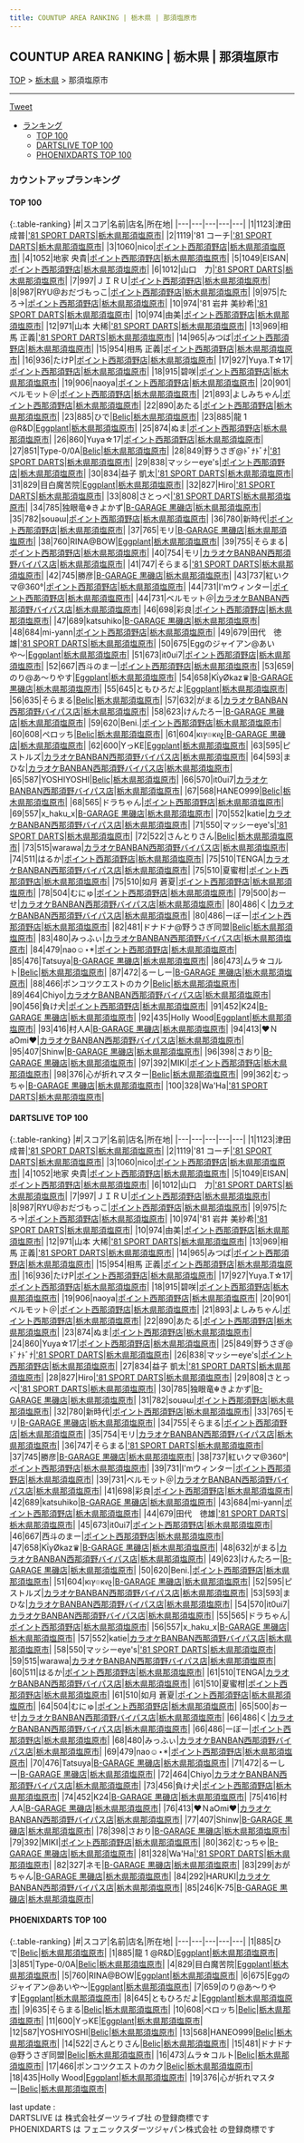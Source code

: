 ```yaml
---
title: COUNTUP AREA RANKING | 栃木県 | 那須塩原市
---
```

## COUNTUP AREA RANKING | 栃木県 | 那須塩原市

[TOP](/darts/rank/) > [栃木県](/darts/rank/栃木県/) > 那須塩原市

___

<a href="https://twitter.com/share?ref_src=twsrc%5Etfw" data-text="COUNTUP AREA RANKING | 栃木県那須塩原市" class="twitter-share-button" data-hashtags="DARTSLIVE,PHOENIXDARTS,darts,ダーツ" data-show-count="false">Tweet</a>

* [ランキング](#カウントアップランキング)
    * [TOP 100](#top-100)
    * [DARTSLIVE TOP 100](#dartslive-top-100)
    * [PHOENIXDARTS TOP 100](#phoenixdarts-top-100)

### カウントアップランキング

#### TOP 100



{:.table-ranking}
|#|スコア|名前|店名|所在地|
|---|---|---|---|---|
|1|1123|<span class="rank-name-dl">津田 成普</span>|<a href="https://search.dartslive.com/jp/shop/c3ca51406b3488200d9b047a20a7ba1e">'81 SPORT DARTS</a>|<a href="/darts/rank/栃木県/那須塩原市">栃木県那須塩原市</a>|
|2|1119|<span class="rank-name-dl">&#x27;81 コーチ</span>|<a href="https://search.dartslive.com/jp/shop/c3ca51406b3488200d9b047a20a7ba1e">'81 SPORT DARTS</a>|<a href="/darts/rank/栃木県/那須塩原市">栃木県那須塩原市</a>|
|3|1060|<span class="rank-name-dl">nico</span>|<a href="https://search.dartslive.com/jp/shop/78bf37a72c871a600d9b047a20a7ba1e">ポイント西那須野店</a>|<a href="/darts/rank/栃木県/那須塩原市">栃木県那須塩原市</a>|
|4|1052|<span class="rank-name-dl">地家 央貴</span>|<a href="https://search.dartslive.com/jp/shop/78bf37a72c871a600d9b047a20a7ba1e">ポイント西那須野店</a>|<a href="/darts/rank/栃木県/那須塩原市">栃木県那須塩原市</a>|
|5|1049|<span class="rank-name-dl">EISAN</span>|<a href="https://search.dartslive.com/jp/shop/78bf37a72c871a600d9b047a20a7ba1e">ポイント西那須野店</a>|<a href="/darts/rank/栃木県/那須塩原市">栃木県那須塩原市</a>|
|6|1012|<span class="rank-name-dl">山口　力</span>|<a href="https://search.dartslive.com/jp/shop/c3ca51406b3488200d9b047a20a7ba1e">'81 SPORT DARTS</a>|<a href="/darts/rank/栃木県/那須塩原市">栃木県那須塩原市</a>|
|7|997|<span class="rank-name-dl">ＪＩＲＵ</span>|<a href="https://search.dartslive.com/jp/shop/78bf37a72c871a600d9b047a20a7ba1e">ポイント西那須野店</a>|<a href="/darts/rank/栃木県/那須塩原市">栃木県那須塩原市</a>|
|8|987|<span class="rank-name-dl">RYU@おだづもっこ</span>|<a href="https://search.dartslive.com/jp/shop/78bf37a72c871a600d9b047a20a7ba1e">ポイント西那須野店</a>|<a href="/darts/rank/栃木県/那須塩原市">栃木県那須塩原市</a>|
|9|975|<span class="rank-name-dl">たろ→</span>|<a href="https://search.dartslive.com/jp/shop/78bf37a72c871a600d9b047a20a7ba1e">ポイント西那須野店</a>|<a href="/darts/rank/栃木県/那須塩原市">栃木県那須塩原市</a>|
|10|974|<span class="rank-name-dl">&#x27;81 岩井 美紗希</span>|<a href="https://search.dartslive.com/jp/shop/c3ca51406b3488200d9b047a20a7ba1e">'81 SPORT DARTS</a>|<a href="/darts/rank/栃木県/那須塩原市">栃木県那須塩原市</a>|
|10|974|<span class="rank-name-dl">由美</span>|<a href="https://search.dartslive.com/jp/shop/78bf37a72c871a600d9b047a20a7ba1e">ポイント西那須野店</a>|<a href="/darts/rank/栃木県/那須塩原市">栃木県那須塩原市</a>|
|12|971|<span class="rank-name-dl">山本 大稀</span>|<a href="https://search.dartslive.com/jp/shop/c3ca51406b3488200d9b047a20a7ba1e">'81 SPORT DARTS</a>|<a href="/darts/rank/栃木県/那須塩原市">栃木県那須塩原市</a>|
|13|969|<span class="rank-name-dl">相馬 正義</span>|<a href="https://search.dartslive.com/jp/shop/c3ca51406b3488200d9b047a20a7ba1e">'81 SPORT DARTS</a>|<a href="/darts/rank/栃木県/那須塩原市">栃木県那須塩原市</a>|
|14|965|<span class="rank-name-dl">みつば</span>|<a href="https://search.dartslive.com/jp/shop/78bf37a72c871a600d9b047a20a7ba1e">ポイント西那須野店</a>|<a href="/darts/rank/栃木県/那須塩原市">栃木県那須塩原市</a>|
|15|954|<span class="rank-name-dl">相馬 正義</span>|<a href="https://search.dartslive.com/jp/shop/78bf37a72c871a600d9b047a20a7ba1e">ポイント西那須野店</a>|<a href="/darts/rank/栃木県/那須塩原市">栃木県那須塩原市</a>|
|16|936|<span class="rank-name-dl">たけP</span>|<a href="https://search.dartslive.com/jp/shop/78bf37a72c871a600d9b047a20a7ba1e">ポイント西那須野店</a>|<a href="/darts/rank/栃木県/那須塩原市">栃木県那須塩原市</a>|
|17|927|<span class="rank-name-dl">Yuya.T☆17</span>|<a href="https://search.dartslive.com/jp/shop/78bf37a72c871a600d9b047a20a7ba1e">ポイント西那須野店</a>|<a href="/darts/rank/栃木県/那須塩原市">栃木県那須塩原市</a>|
|18|915|<span class="rank-name-dl">碧咲</span>|<a href="https://search.dartslive.com/jp/shop/78bf37a72c871a600d9b047a20a7ba1e">ポイント西那須野店</a>|<a href="/darts/rank/栃木県/那須塩原市">栃木県那須塩原市</a>|
|19|906|<span class="rank-name-dl">naoya</span>|<a href="https://search.dartslive.com/jp/shop/78bf37a72c871a600d9b047a20a7ba1e">ポイント西那須野店</a>|<a href="/darts/rank/栃木県/那須塩原市">栃木県那須塩原市</a>|
|20|901|<span class="rank-name-dl">ベルモット＠</span>|<a href="https://search.dartslive.com/jp/shop/78bf37a72c871a600d9b047a20a7ba1e">ポイント西那須野店</a>|<a href="/darts/rank/栃木県/那須塩原市">栃木県那須塩原市</a>|
|21|893|<span class="rank-name-dl">よしみちゃん</span>|<a href="https://search.dartslive.com/jp/shop/78bf37a72c871a600d9b047a20a7ba1e">ポイント西那須野店</a>|<a href="/darts/rank/栃木県/那須塩原市">栃木県那須塩原市</a>|
|22|890|<span class="rank-name-dl">あたる</span>|<a href="https://search.dartslive.com/jp/shop/78bf37a72c871a600d9b047a20a7ba1e">ポイント西那須野店</a>|<a href="/darts/rank/栃木県/那須塩原市">栃木県那須塩原市</a>|
|23|885|<span class="rank-name-pd">ひで</span>|<a href="https://vs.phoenixdarts.com/jp/shop/shopDetailInfo/s_10088?s_seq=10088">Belic</a>|<a href="/darts/rank/栃木県/那須塩原市">栃木県那須塩原市</a>|
|23|885|<span class="rank-name-pd">龍   1  @R&amp;D</span>|<a href="https://vs.phoenixdarts.com/jp/shop/shopDetailInfo/s_56650?s_seq=56650">Eggplant</a>|<a href="/darts/rank/栃木県/那須塩原市">栃木県那須塩原市</a>|
|25|874|<span class="rank-name-dl">ぬま</span>|<a href="https://search.dartslive.com/jp/shop/78bf37a72c871a600d9b047a20a7ba1e">ポイント西那須野店</a>|<a href="/darts/rank/栃木県/那須塩原市">栃木県那須塩原市</a>|
|26|860|<span class="rank-name-dl">Yuya☆17</span>|<a href="https://search.dartslive.com/jp/shop/78bf37a72c871a600d9b047a20a7ba1e">ポイント西那須野店</a>|<a href="/darts/rank/栃木県/那須塩原市">栃木県那須塩原市</a>|
|27|851|<span class="rank-name-pd">Type-0/0A</span>|<a href="https://vs.phoenixdarts.com/jp/shop/shopDetailInfo/s_10088?s_seq=10088">Belic</a>|<a href="/darts/rank/栃木県/那須塩原市">栃木県那須塩原市</a>|
|28|849|<span class="rank-name-dl">野うさぎ@ﾄﾞﾅﾄﾞﾅ</span>|<a href="https://search.dartslive.com/jp/shop/c3ca51406b3488200d9b047a20a7ba1e">'81 SPORT DARTS</a>|<a href="/darts/rank/栃木県/那須塩原市">栃木県那須塩原市</a>|
|29|838|<span class="rank-name-dl">マッシーeye&#x27;s</span>|<a href="https://search.dartslive.com/jp/shop/78bf37a72c871a600d9b047a20a7ba1e">ポイント西那須野店</a>|<a href="/darts/rank/栃木県/那須塩原市">栃木県那須塩原市</a>|
|30|834|<span class="rank-name-dl">益子 凱太</span>|<a href="https://search.dartslive.com/jp/shop/c3ca51406b3488200d9b047a20a7ba1e">'81 SPORT DARTS</a>|<a href="/darts/rank/栃木県/那須塩原市">栃木県那須塩原市</a>|
|31|829|<span class="rank-name-pd">目白魔苦院</span>|<a href="https://vs.phoenixdarts.com/jp/shop/shopDetailInfo/s_56650?s_seq=56650">Eggplant</a>|<a href="/darts/rank/栃木県/那須塩原市">栃木県那須塩原市</a>|
|32|827|<span class="rank-name-dl">Hiro</span>|<a href="https://search.dartslive.com/jp/shop/c3ca51406b3488200d9b047a20a7ba1e">'81 SPORT DARTS</a>|<a href="/darts/rank/栃木県/那須塩原市">栃木県那須塩原市</a>|
|33|808|<span class="rank-name-dl">さとっぺ</span>|<a href="https://search.dartslive.com/jp/shop/c3ca51406b3488200d9b047a20a7ba1e">'81 SPORT DARTS</a>|<a href="/darts/rank/栃木県/那須塩原市">栃木県那須塩原市</a>|
|34|785|<span class="rank-name-dl">独眼竜☬きよかず</span>|<a href="https://search.dartslive.com/jp/shop/4cba5f26382d400125d56fb0e5c39bac">B-GARAGE 黒磯店</a>|<a href="/darts/rank/栃木県/那須塩原市">栃木県那須塩原市</a>|
|35|782|<span class="rank-name-dl">souǝɯ</span>|<a href="https://search.dartslive.com/jp/shop/78bf37a72c871a600d9b047a20a7ba1e">ポイント西那須野店</a>|<a href="/darts/rank/栃木県/那須塩原市">栃木県那須塩原市</a>|
|36|780|<span class="rank-name-dl">新時代</span>|<a href="https://search.dartslive.com/jp/shop/78bf37a72c871a600d9b047a20a7ba1e">ポイント西那須野店</a>|<a href="/darts/rank/栃木県/那須塩原市">栃木県那須塩原市</a>|
|37|765|<span class="rank-name-dl">モリ</span>|<a href="https://search.dartslive.com/jp/shop/4cba5f26382d400125d56fb0e5c39bac">B-GARAGE 黒磯店</a>|<a href="/darts/rank/栃木県/那須塩原市">栃木県那須塩原市</a>|
|38|760|<span class="rank-name-pd">RINA@BOW</span>|<a href="https://vs.phoenixdarts.com/jp/shop/shopDetailInfo/s_56650?s_seq=56650">Eggplant</a>|<a href="/darts/rank/栃木県/那須塩原市">栃木県那須塩原市</a>|
|39|755|<span class="rank-name-dl">そらまる</span>|<a href="https://search.dartslive.com/jp/shop/78bf37a72c871a600d9b047a20a7ba1e">ポイント西那須野店</a>|<a href="/darts/rank/栃木県/那須塩原市">栃木県那須塩原市</a>|
|40|754|<span class="rank-name-dl">モリ</span>|<a href="https://search.dartslive.com/jp/shop/d849d7c720ff3d950d9b047a20a7ba1e">カラオケBANBAN西那須野バイパス店</a>|<a href="/darts/rank/栃木県/那須塩原市">栃木県那須塩原市</a>|
|41|747|<span class="rank-name-dl">そらまる</span>|<a href="https://search.dartslive.com/jp/shop/c3ca51406b3488200d9b047a20a7ba1e">'81 SPORT DARTS</a>|<a href="/darts/rank/栃木県/那須塩原市">栃木県那須塩原市</a>|
|42|745|<span class="rank-name-dl">勝彦</span>|<a href="https://search.dartslive.com/jp/shop/4cba5f26382d400125d56fb0e5c39bac">B-GARAGE 黒磯店</a>|<a href="/darts/rank/栃木県/那須塩原市">栃木県那須塩原市</a>|
|43|737|<span class="rank-name-dl">紅いクマ@360°</span>|<a href="https://search.dartslive.com/jp/shop/78bf37a72c871a600d9b047a20a7ba1e">ポイント西那須野店</a>|<a href="/darts/rank/栃木県/那須塩原市">栃木県那須塩原市</a>|
|44|731|<span class="rank-name-dl">I&#x27;mウィンター</span>|<a href="https://search.dartslive.com/jp/shop/78bf37a72c871a600d9b047a20a7ba1e">ポイント西那須野店</a>|<a href="/darts/rank/栃木県/那須塩原市">栃木県那須塩原市</a>|
|44|731|<span class="rank-name-dl">ベルモット＠</span>|<a href="https://search.dartslive.com/jp/shop/d849d7c720ff3d950d9b047a20a7ba1e">カラオケBANBAN西那須野バイパス店</a>|<a href="/darts/rank/栃木県/那須塩原市">栃木県那須塩原市</a>|
|46|698|<span class="rank-name-dl">彩良</span>|<a href="https://search.dartslive.com/jp/shop/78bf37a72c871a600d9b047a20a7ba1e">ポイント西那須野店</a>|<a href="/darts/rank/栃木県/那須塩原市">栃木県那須塩原市</a>|
|47|689|<span class="rank-name-dl">katsuhiko</span>|<a href="https://search.dartslive.com/jp/shop/4cba5f26382d400125d56fb0e5c39bac">B-GARAGE 黒磯店</a>|<a href="/darts/rank/栃木県/那須塩原市">栃木県那須塩原市</a>|
|48|684|<span class="rank-name-dl">mi-yann</span>|<a href="https://search.dartslive.com/jp/shop/78bf37a72c871a600d9b047a20a7ba1e">ポイント西那須野店</a>|<a href="/darts/rank/栃木県/那須塩原市">栃木県那須塩原市</a>|
|49|679|<span class="rank-name-dl">田代　徳雄</span>|<a href="https://search.dartslive.com/jp/shop/c3ca51406b3488200d9b047a20a7ba1e">'81 SPORT DARTS</a>|<a href="/darts/rank/栃木県/那須塩原市">栃木県那須塩原市</a>|
|50|675|<span class="rank-name-pd">Eggのジャイアン@あいや〜</span>|<a href="https://vs.phoenixdarts.com/jp/shop/shopDetailInfo/s_56650?s_seq=56650">Eggplant</a>|<a href="/darts/rank/栃木県/那須塩原市">栃木県那須塩原市</a>|
|51|673|<span class="rank-name-dl">it0ui7</span>|<a href="https://search.dartslive.com/jp/shop/78bf37a72c871a600d9b047a20a7ba1e">ポイント西那須野店</a>|<a href="/darts/rank/栃木県/那須塩原市">栃木県那須塩原市</a>|
|52|667|<span class="rank-name-dl">西斗のまー</span>|<a href="https://search.dartslive.com/jp/shop/78bf37a72c871a600d9b047a20a7ba1e">ポイント西那須野店</a>|<a href="/darts/rank/栃木県/那須塩原市">栃木県那須塩原市</a>|
|53|659|<span class="rank-name-pd">のり@あ〜りやす</span>|<a href="https://vs.phoenixdarts.com/jp/shop/shopDetailInfo/s_56650?s_seq=56650">Eggplant</a>|<a href="/darts/rank/栃木県/那須塩原市">栃木県那須塩原市</a>|
|54|658|<span class="rank-name-dl">KΐyØkaz♛</span>|<a href="https://search.dartslive.com/jp/shop/4cba5f26382d400125d56fb0e5c39bac">B-GARAGE 黒磯店</a>|<a href="/darts/rank/栃木県/那須塩原市">栃木県那須塩原市</a>|
|55|645|<span class="rank-name-pd">ともひろだよ</span>|<a href="https://vs.phoenixdarts.com/jp/shop/shopDetailInfo/s_56650?s_seq=56650">Eggplant</a>|<a href="/darts/rank/栃木県/那須塩原市">栃木県那須塩原市</a>|
|56|635|<span class="rank-name-pd">そらまる</span>|<a href="https://vs.phoenixdarts.com/jp/shop/shopDetailInfo/s_10088?s_seq=10088">Belic</a>|<a href="/darts/rank/栃木県/那須塩原市">栃木県那須塩原市</a>|
|57|632|<span class="rank-name-dl">がまる</span>|<a href="https://search.dartslive.com/jp/shop/d849d7c720ff3d950d9b047a20a7ba1e">カラオケBANBAN西那須野バイパス店</a>|<a href="/darts/rank/栃木県/那須塩原市">栃木県那須塩原市</a>|
|58|623|<span class="rank-name-dl">けんたろー</span>|<a href="https://search.dartslive.com/jp/shop/4cba5f26382d400125d56fb0e5c39bac">B-GARAGE 黒磯店</a>|<a href="/darts/rank/栃木県/那須塩原市">栃木県那須塩原市</a>|
|59|620|<span class="rank-name-dl">Beni.</span>|<a href="https://search.dartslive.com/jp/shop/78bf37a72c871a600d9b047a20a7ba1e">ポイント西那須野店</a>|<a href="/darts/rank/栃木県/那須塩原市">栃木県那須塩原市</a>|
|60|608|<span class="rank-name-pd">ペロッち</span>|<a href="https://vs.phoenixdarts.com/jp/shop/shopDetailInfo/s_10088?s_seq=10088">Belic</a>|<a href="/darts/rank/栃木県/那須塩原市">栃木県那須塩原市</a>|
|61|604|<span class="rank-name-dl">кเץ๏кคչ</span>|<a href="https://search.dartslive.com/jp/shop/4cba5f26382d400125d56fb0e5c39bac">B-GARAGE 黒磯店</a>|<a href="/darts/rank/栃木県/那須塩原市">栃木県那須塩原市</a>|
|62|600|<span class="rank-name-pd">YっKE</span>|<a href="https://vs.phoenixdarts.com/jp/shop/shopDetailInfo/s_56650?s_seq=56650">Eggplant</a>|<a href="/darts/rank/栃木県/那須塩原市">栃木県那須塩原市</a>|
|63|595|<span class="rank-name-dl">ピストルズ</span>|<a href="https://search.dartslive.com/jp/shop/d849d7c720ff3d950d9b047a20a7ba1e">カラオケBANBAN西那須野バイパス店</a>|<a href="/darts/rank/栃木県/那須塩原市">栃木県那須塩原市</a>|
|64|593|<span class="rank-name-dl">まひな</span>|<a href="https://search.dartslive.com/jp/shop/d849d7c720ff3d950d9b047a20a7ba1e">カラオケBANBAN西那須野バイパス店</a>|<a href="/darts/rank/栃木県/那須塩原市">栃木県那須塩原市</a>|
|65|587|<span class="rank-name-pd">YOSHIYOSHI</span>|<a href="https://vs.phoenixdarts.com/jp/shop/shopDetailInfo/s_10088?s_seq=10088">Belic</a>|<a href="/darts/rank/栃木県/那須塩原市">栃木県那須塩原市</a>|
|66|570|<span class="rank-name-dl">it0ui7</span>|<a href="https://search.dartslive.com/jp/shop/d849d7c720ff3d950d9b047a20a7ba1e">カラオケBANBAN西那須野バイパス店</a>|<a href="/darts/rank/栃木県/那須塩原市">栃木県那須塩原市</a>|
|67|568|<span class="rank-name-pd">HANEO999</span>|<a href="https://vs.phoenixdarts.com/jp/shop/shopDetailInfo/s_10088?s_seq=10088">Belic</a>|<a href="/darts/rank/栃木県/那須塩原市">栃木県那須塩原市</a>|
|68|565|<span class="rank-name-dl">ドラちゃん</span>|<a href="https://search.dartslive.com/jp/shop/78bf37a72c871a600d9b047a20a7ba1e">ポイント西那須野店</a>|<a href="/darts/rank/栃木県/那須塩原市">栃木県那須塩原市</a>|
|69|557|<span class="rank-name-dl">x_haku_x</span>|<a href="https://search.dartslive.com/jp/shop/4cba5f26382d400125d56fb0e5c39bac">B-GARAGE 黒磯店</a>|<a href="/darts/rank/栃木県/那須塩原市">栃木県那須塩原市</a>|
|70|552|<span class="rank-name-dl">katie</span>|<a href="https://search.dartslive.com/jp/shop/d849d7c720ff3d950d9b047a20a7ba1e">カラオケBANBAN西那須野バイパス店</a>|<a href="/darts/rank/栃木県/那須塩原市">栃木県那須塩原市</a>|
|71|550|<span class="rank-name-dl">マッシーeye&#x27;s</span>|<a href="https://search.dartslive.com/jp/shop/c3ca51406b3488200d9b047a20a7ba1e">'81 SPORT DARTS</a>|<a href="/darts/rank/栃木県/那須塩原市">栃木県那須塩原市</a>|
|72|522|<span class="rank-name-pd">さんとりさん</span>|<a href="https://vs.phoenixdarts.com/jp/shop/shopDetailInfo/s_10088?s_seq=10088">Belic</a>|<a href="/darts/rank/栃木県/那須塩原市">栃木県那須塩原市</a>|
|73|515|<span class="rank-name-dl">warawa</span>|<a href="https://search.dartslive.com/jp/shop/d849d7c720ff3d950d9b047a20a7ba1e">カラオケBANBAN西那須野バイパス店</a>|<a href="/darts/rank/栃木県/那須塩原市">栃木県那須塩原市</a>|
|74|511|<span class="rank-name-dl">はるか</span>|<a href="https://search.dartslive.com/jp/shop/78bf37a72c871a600d9b047a20a7ba1e">ポイント西那須野店</a>|<a href="/darts/rank/栃木県/那須塩原市">栃木県那須塩原市</a>|
|75|510|<span class="rank-name-dl">TENGA</span>|<a href="https://search.dartslive.com/jp/shop/d849d7c720ff3d950d9b047a20a7ba1e">カラオケBANBAN西那須野バイパス店</a>|<a href="/darts/rank/栃木県/那須塩原市">栃木県那須塩原市</a>|
|75|510|<span class="rank-name-dl">夏蜜柑</span>|<a href="https://search.dartslive.com/jp/shop/78bf37a72c871a600d9b047a20a7ba1e">ポイント西那須野店</a>|<a href="/darts/rank/栃木県/那須塩原市">栃木県那須塩原市</a>|
|75|510|<span class="rank-name-dl">如月 蒼夏</span>|<a href="https://search.dartslive.com/jp/shop/78bf37a72c871a600d9b047a20a7ba1e">ポイント西那須野店</a>|<a href="/darts/rank/栃木県/那須塩原市">栃木県那須塩原市</a>|
|78|504|<span class="rank-name-dl">むにゅ</span>|<a href="https://search.dartslive.com/jp/shop/78bf37a72c871a600d9b047a20a7ba1e">ポイント西那須野店</a>|<a href="/darts/rank/栃木県/那須塩原市">栃木県那須塩原市</a>|
|79|500|<span class="rank-name-dl">おーせ</span>|<a href="https://search.dartslive.com/jp/shop/d849d7c720ff3d950d9b047a20a7ba1e">カラオケBANBAN西那須野バイパス店</a>|<a href="/darts/rank/栃木県/那須塩原市">栃木県那須塩原市</a>|
|80|486|<span class="rank-name-dl">く</span>|<a href="https://search.dartslive.com/jp/shop/d849d7c720ff3d950d9b047a20a7ba1e">カラオケBANBAN西那須野バイパス店</a>|<a href="/darts/rank/栃木県/那須塩原市">栃木県那須塩原市</a>|
|80|486|<span class="rank-name-dl">ーぼー</span>|<a href="https://search.dartslive.com/jp/shop/78bf37a72c871a600d9b047a20a7ba1e">ポイント西那須野店</a>|<a href="/darts/rank/栃木県/那須塩原市">栃木県那須塩原市</a>|
|82|481|<span class="rank-name-pd">ドナドナ@野うさぎ同盟</span>|<a href="https://vs.phoenixdarts.com/jp/shop/shopDetailInfo/s_10088?s_seq=10088">Belic</a>|<a href="/darts/rank/栃木県/那須塩原市">栃木県那須塩原市</a>|
|83|480|<span class="rank-name-dl">みっふぃ</span>|<a href="https://search.dartslive.com/jp/shop/d849d7c720ff3d950d9b047a20a7ba1e">カラオケBANBAN西那須野バイパス店</a>|<a href="/darts/rank/栃木県/那須塩原市">栃木県那須塩原市</a>|
|84|479|<span class="rank-name-dl">nao☺︎⋆*</span>|<a href="https://search.dartslive.com/jp/shop/78bf37a72c871a600d9b047a20a7ba1e">ポイント西那須野店</a>|<a href="/darts/rank/栃木県/那須塩原市">栃木県那須塩原市</a>|
|85|476|<span class="rank-name-dl">Tatsuya</span>|<a href="https://search.dartslive.com/jp/shop/4cba5f26382d400125d56fb0e5c39bac">B-GARAGE 黒磯店</a>|<a href="/darts/rank/栃木県/那須塩原市">栃木県那須塩原市</a>|
|86|473|<span class="rank-name-pd">ムラ☆コルト</span>|<a href="https://vs.phoenixdarts.com/jp/shop/shopDetailInfo/s_10088?s_seq=10088">Belic</a>|<a href="/darts/rank/栃木県/那須塩原市">栃木県那須塩原市</a>|
|87|472|<span class="rank-name-dl">るーしー</span>|<a href="https://search.dartslive.com/jp/shop/4cba5f26382d400125d56fb0e5c39bac">B-GARAGE 黒磯店</a>|<a href="/darts/rank/栃木県/那須塩原市">栃木県那須塩原市</a>|
|88|466|<span class="rank-name-pd">ポンコツクエストのカク</span>|<a href="https://vs.phoenixdarts.com/jp/shop/shopDetailInfo/s_10088?s_seq=10088">Belic</a>|<a href="/darts/rank/栃木県/那須塩原市">栃木県那須塩原市</a>|
|89|464|<span class="rank-name-dl">Chiyo</span>|<a href="https://search.dartslive.com/jp/shop/d849d7c720ff3d950d9b047a20a7ba1e">カラオケBANBAN西那須野バイパス店</a>|<a href="/darts/rank/栃木県/那須塩原市">栃木県那須塩原市</a>|
|90|456|<span class="rank-name-dl">負け犬</span>|<a href="https://search.dartslive.com/jp/shop/78bf37a72c871a600d9b047a20a7ba1e">ポイント西那須野店</a>|<a href="/darts/rank/栃木県/那須塩原市">栃木県那須塩原市</a>|
|91|452|<span class="rank-name-dl">K24</span>|<a href="https://search.dartslive.com/jp/shop/4cba5f26382d400125d56fb0e5c39bac">B-GARAGE 黒磯店</a>|<a href="/darts/rank/栃木県/那須塩原市">栃木県那須塩原市</a>|
|92|435|<span class="rank-name-pd">Holly Wood</span>|<a href="https://vs.phoenixdarts.com/jp/shop/shopDetailInfo/s_56650?s_seq=56650">Eggplant</a>|<a href="/darts/rank/栃木県/那須塩原市">栃木県那須塩原市</a>|
|93|416|<span class="rank-name-dl">村人A</span>|<a href="https://search.dartslive.com/jp/shop/4cba5f26382d400125d56fb0e5c39bac">B-GARAGE 黒磯店</a>|<a href="/darts/rank/栃木県/那須塩原市">栃木県那須塩原市</a>|
|94|413|<span class="rank-name-dl">♥ＮaOmi♥</span>|<a href="https://search.dartslive.com/jp/shop/d849d7c720ff3d950d9b047a20a7ba1e">カラオケBANBAN西那須野バイパス店</a>|<a href="/darts/rank/栃木県/那須塩原市">栃木県那須塩原市</a>|
|95|407|<span class="rank-name-dl">Shinw</span>|<a href="https://search.dartslive.com/jp/shop/4cba5f26382d400125d56fb0e5c39bac">B-GARAGE 黒磯店</a>|<a href="/darts/rank/栃木県/那須塩原市">栃木県那須塩原市</a>|
|96|398|<span class="rank-name-dl">さおり</span>|<a href="https://search.dartslive.com/jp/shop/4cba5f26382d400125d56fb0e5c39bac">B-GARAGE 黒磯店</a>|<a href="/darts/rank/栃木県/那須塩原市">栃木県那須塩原市</a>|
|97|392|<span class="rank-name-dl">MIKI</span>|<a href="https://search.dartslive.com/jp/shop/78bf37a72c871a600d9b047a20a7ba1e">ポイント西那須野店</a>|<a href="/darts/rank/栃木県/那須塩原市">栃木県那須塩原市</a>|
|98|376|<span class="rank-name-pd">心が折れマスター</span>|<a href="https://vs.phoenixdarts.com/jp/shop/shopDetailInfo/s_10088?s_seq=10088">Belic</a>|<a href="/darts/rank/栃木県/那須塩原市">栃木県那須塩原市</a>|
|99|362|<span class="rank-name-dl">むっちゃ</span>|<a href="https://search.dartslive.com/jp/shop/4cba5f26382d400125d56fb0e5c39bac">B-GARAGE 黒磯店</a>|<a href="/darts/rank/栃木県/那須塩原市">栃木県那須塩原市</a>|
|100|328|<span class="rank-name-dl">Wa&#x27;Ha</span>|<a href="https://search.dartslive.com/jp/shop/c3ca51406b3488200d9b047a20a7ba1e">'81 SPORT DARTS</a>|<a href="/darts/rank/栃木県/那須塩原市">栃木県那須塩原市</a>|


#### DARTSLIVE TOP 100



{:.table-ranking}
|#|スコア|名前|店名|所在地|
|---|---|---|---|---|
|1|1123|<span class="rank-name-dl">津田 成普</span>|<a href="https://search.dartslive.com/jp/shop/c3ca51406b3488200d9b047a20a7ba1e">'81 SPORT DARTS</a>|<a href="/darts/rank/栃木県/那須塩原市">栃木県那須塩原市</a>|
|2|1119|<span class="rank-name-dl">&#x27;81 コーチ</span>|<a href="https://search.dartslive.com/jp/shop/c3ca51406b3488200d9b047a20a7ba1e">'81 SPORT DARTS</a>|<a href="/darts/rank/栃木県/那須塩原市">栃木県那須塩原市</a>|
|3|1060|<span class="rank-name-dl">nico</span>|<a href="https://search.dartslive.com/jp/shop/78bf37a72c871a600d9b047a20a7ba1e">ポイント西那須野店</a>|<a href="/darts/rank/栃木県/那須塩原市">栃木県那須塩原市</a>|
|4|1052|<span class="rank-name-dl">地家 央貴</span>|<a href="https://search.dartslive.com/jp/shop/78bf37a72c871a600d9b047a20a7ba1e">ポイント西那須野店</a>|<a href="/darts/rank/栃木県/那須塩原市">栃木県那須塩原市</a>|
|5|1049|<span class="rank-name-dl">EISAN</span>|<a href="https://search.dartslive.com/jp/shop/78bf37a72c871a600d9b047a20a7ba1e">ポイント西那須野店</a>|<a href="/darts/rank/栃木県/那須塩原市">栃木県那須塩原市</a>|
|6|1012|<span class="rank-name-dl">山口　力</span>|<a href="https://search.dartslive.com/jp/shop/c3ca51406b3488200d9b047a20a7ba1e">'81 SPORT DARTS</a>|<a href="/darts/rank/栃木県/那須塩原市">栃木県那須塩原市</a>|
|7|997|<span class="rank-name-dl">ＪＩＲＵ</span>|<a href="https://search.dartslive.com/jp/shop/78bf37a72c871a600d9b047a20a7ba1e">ポイント西那須野店</a>|<a href="/darts/rank/栃木県/那須塩原市">栃木県那須塩原市</a>|
|8|987|<span class="rank-name-dl">RYU@おだづもっこ</span>|<a href="https://search.dartslive.com/jp/shop/78bf37a72c871a600d9b047a20a7ba1e">ポイント西那須野店</a>|<a href="/darts/rank/栃木県/那須塩原市">栃木県那須塩原市</a>|
|9|975|<span class="rank-name-dl">たろ→</span>|<a href="https://search.dartslive.com/jp/shop/78bf37a72c871a600d9b047a20a7ba1e">ポイント西那須野店</a>|<a href="/darts/rank/栃木県/那須塩原市">栃木県那須塩原市</a>|
|10|974|<span class="rank-name-dl">&#x27;81 岩井 美紗希</span>|<a href="https://search.dartslive.com/jp/shop/c3ca51406b3488200d9b047a20a7ba1e">'81 SPORT DARTS</a>|<a href="/darts/rank/栃木県/那須塩原市">栃木県那須塩原市</a>|
|10|974|<span class="rank-name-dl">由美</span>|<a href="https://search.dartslive.com/jp/shop/78bf37a72c871a600d9b047a20a7ba1e">ポイント西那須野店</a>|<a href="/darts/rank/栃木県/那須塩原市">栃木県那須塩原市</a>|
|12|971|<span class="rank-name-dl">山本 大稀</span>|<a href="https://search.dartslive.com/jp/shop/c3ca51406b3488200d9b047a20a7ba1e">'81 SPORT DARTS</a>|<a href="/darts/rank/栃木県/那須塩原市">栃木県那須塩原市</a>|
|13|969|<span class="rank-name-dl">相馬 正義</span>|<a href="https://search.dartslive.com/jp/shop/c3ca51406b3488200d9b047a20a7ba1e">'81 SPORT DARTS</a>|<a href="/darts/rank/栃木県/那須塩原市">栃木県那須塩原市</a>|
|14|965|<span class="rank-name-dl">みつば</span>|<a href="https://search.dartslive.com/jp/shop/78bf37a72c871a600d9b047a20a7ba1e">ポイント西那須野店</a>|<a href="/darts/rank/栃木県/那須塩原市">栃木県那須塩原市</a>|
|15|954|<span class="rank-name-dl">相馬 正義</span>|<a href="https://search.dartslive.com/jp/shop/78bf37a72c871a600d9b047a20a7ba1e">ポイント西那須野店</a>|<a href="/darts/rank/栃木県/那須塩原市">栃木県那須塩原市</a>|
|16|936|<span class="rank-name-dl">たけP</span>|<a href="https://search.dartslive.com/jp/shop/78bf37a72c871a600d9b047a20a7ba1e">ポイント西那須野店</a>|<a href="/darts/rank/栃木県/那須塩原市">栃木県那須塩原市</a>|
|17|927|<span class="rank-name-dl">Yuya.T☆17</span>|<a href="https://search.dartslive.com/jp/shop/78bf37a72c871a600d9b047a20a7ba1e">ポイント西那須野店</a>|<a href="/darts/rank/栃木県/那須塩原市">栃木県那須塩原市</a>|
|18|915|<span class="rank-name-dl">碧咲</span>|<a href="https://search.dartslive.com/jp/shop/78bf37a72c871a600d9b047a20a7ba1e">ポイント西那須野店</a>|<a href="/darts/rank/栃木県/那須塩原市">栃木県那須塩原市</a>|
|19|906|<span class="rank-name-dl">naoya</span>|<a href="https://search.dartslive.com/jp/shop/78bf37a72c871a600d9b047a20a7ba1e">ポイント西那須野店</a>|<a href="/darts/rank/栃木県/那須塩原市">栃木県那須塩原市</a>|
|20|901|<span class="rank-name-dl">ベルモット＠</span>|<a href="https://search.dartslive.com/jp/shop/78bf37a72c871a600d9b047a20a7ba1e">ポイント西那須野店</a>|<a href="/darts/rank/栃木県/那須塩原市">栃木県那須塩原市</a>|
|21|893|<span class="rank-name-dl">よしみちゃん</span>|<a href="https://search.dartslive.com/jp/shop/78bf37a72c871a600d9b047a20a7ba1e">ポイント西那須野店</a>|<a href="/darts/rank/栃木県/那須塩原市">栃木県那須塩原市</a>|
|22|890|<span class="rank-name-dl">あたる</span>|<a href="https://search.dartslive.com/jp/shop/78bf37a72c871a600d9b047a20a7ba1e">ポイント西那須野店</a>|<a href="/darts/rank/栃木県/那須塩原市">栃木県那須塩原市</a>|
|23|874|<span class="rank-name-dl">ぬま</span>|<a href="https://search.dartslive.com/jp/shop/78bf37a72c871a600d9b047a20a7ba1e">ポイント西那須野店</a>|<a href="/darts/rank/栃木県/那須塩原市">栃木県那須塩原市</a>|
|24|860|<span class="rank-name-dl">Yuya☆17</span>|<a href="https://search.dartslive.com/jp/shop/78bf37a72c871a600d9b047a20a7ba1e">ポイント西那須野店</a>|<a href="/darts/rank/栃木県/那須塩原市">栃木県那須塩原市</a>|
|25|849|<span class="rank-name-dl">野うさぎ@ﾄﾞﾅﾄﾞﾅ</span>|<a href="https://search.dartslive.com/jp/shop/c3ca51406b3488200d9b047a20a7ba1e">'81 SPORT DARTS</a>|<a href="/darts/rank/栃木県/那須塩原市">栃木県那須塩原市</a>|
|26|838|<span class="rank-name-dl">マッシーeye&#x27;s</span>|<a href="https://search.dartslive.com/jp/shop/78bf37a72c871a600d9b047a20a7ba1e">ポイント西那須野店</a>|<a href="/darts/rank/栃木県/那須塩原市">栃木県那須塩原市</a>|
|27|834|<span class="rank-name-dl">益子 凱太</span>|<a href="https://search.dartslive.com/jp/shop/c3ca51406b3488200d9b047a20a7ba1e">'81 SPORT DARTS</a>|<a href="/darts/rank/栃木県/那須塩原市">栃木県那須塩原市</a>|
|28|827|<span class="rank-name-dl">Hiro</span>|<a href="https://search.dartslive.com/jp/shop/c3ca51406b3488200d9b047a20a7ba1e">'81 SPORT DARTS</a>|<a href="/darts/rank/栃木県/那須塩原市">栃木県那須塩原市</a>|
|29|808|<span class="rank-name-dl">さとっぺ</span>|<a href="https://search.dartslive.com/jp/shop/c3ca51406b3488200d9b047a20a7ba1e">'81 SPORT DARTS</a>|<a href="/darts/rank/栃木県/那須塩原市">栃木県那須塩原市</a>|
|30|785|<span class="rank-name-dl">独眼竜☬きよかず</span>|<a href="https://search.dartslive.com/jp/shop/4cba5f26382d400125d56fb0e5c39bac">B-GARAGE 黒磯店</a>|<a href="/darts/rank/栃木県/那須塩原市">栃木県那須塩原市</a>|
|31|782|<span class="rank-name-dl">souǝɯ</span>|<a href="https://search.dartslive.com/jp/shop/78bf37a72c871a600d9b047a20a7ba1e">ポイント西那須野店</a>|<a href="/darts/rank/栃木県/那須塩原市">栃木県那須塩原市</a>|
|32|780|<span class="rank-name-dl">新時代</span>|<a href="https://search.dartslive.com/jp/shop/78bf37a72c871a600d9b047a20a7ba1e">ポイント西那須野店</a>|<a href="/darts/rank/栃木県/那須塩原市">栃木県那須塩原市</a>|
|33|765|<span class="rank-name-dl">モリ</span>|<a href="https://search.dartslive.com/jp/shop/4cba5f26382d400125d56fb0e5c39bac">B-GARAGE 黒磯店</a>|<a href="/darts/rank/栃木県/那須塩原市">栃木県那須塩原市</a>|
|34|755|<span class="rank-name-dl">そらまる</span>|<a href="https://search.dartslive.com/jp/shop/78bf37a72c871a600d9b047a20a7ba1e">ポイント西那須野店</a>|<a href="/darts/rank/栃木県/那須塩原市">栃木県那須塩原市</a>|
|35|754|<span class="rank-name-dl">モリ</span>|<a href="https://search.dartslive.com/jp/shop/d849d7c720ff3d950d9b047a20a7ba1e">カラオケBANBAN西那須野バイパス店</a>|<a href="/darts/rank/栃木県/那須塩原市">栃木県那須塩原市</a>|
|36|747|<span class="rank-name-dl">そらまる</span>|<a href="https://search.dartslive.com/jp/shop/c3ca51406b3488200d9b047a20a7ba1e">'81 SPORT DARTS</a>|<a href="/darts/rank/栃木県/那須塩原市">栃木県那須塩原市</a>|
|37|745|<span class="rank-name-dl">勝彦</span>|<a href="https://search.dartslive.com/jp/shop/4cba5f26382d400125d56fb0e5c39bac">B-GARAGE 黒磯店</a>|<a href="/darts/rank/栃木県/那須塩原市">栃木県那須塩原市</a>|
|38|737|<span class="rank-name-dl">紅いクマ@360°</span>|<a href="https://search.dartslive.com/jp/shop/78bf37a72c871a600d9b047a20a7ba1e">ポイント西那須野店</a>|<a href="/darts/rank/栃木県/那須塩原市">栃木県那須塩原市</a>|
|39|731|<span class="rank-name-dl">I&#x27;mウィンター</span>|<a href="https://search.dartslive.com/jp/shop/78bf37a72c871a600d9b047a20a7ba1e">ポイント西那須野店</a>|<a href="/darts/rank/栃木県/那須塩原市">栃木県那須塩原市</a>|
|39|731|<span class="rank-name-dl">ベルモット＠</span>|<a href="https://search.dartslive.com/jp/shop/d849d7c720ff3d950d9b047a20a7ba1e">カラオケBANBAN西那須野バイパス店</a>|<a href="/darts/rank/栃木県/那須塩原市">栃木県那須塩原市</a>|
|41|698|<span class="rank-name-dl">彩良</span>|<a href="https://search.dartslive.com/jp/shop/78bf37a72c871a600d9b047a20a7ba1e">ポイント西那須野店</a>|<a href="/darts/rank/栃木県/那須塩原市">栃木県那須塩原市</a>|
|42|689|<span class="rank-name-dl">katsuhiko</span>|<a href="https://search.dartslive.com/jp/shop/4cba5f26382d400125d56fb0e5c39bac">B-GARAGE 黒磯店</a>|<a href="/darts/rank/栃木県/那須塩原市">栃木県那須塩原市</a>|
|43|684|<span class="rank-name-dl">mi-yann</span>|<a href="https://search.dartslive.com/jp/shop/78bf37a72c871a600d9b047a20a7ba1e">ポイント西那須野店</a>|<a href="/darts/rank/栃木県/那須塩原市">栃木県那須塩原市</a>|
|44|679|<span class="rank-name-dl">田代　徳雄</span>|<a href="https://search.dartslive.com/jp/shop/c3ca51406b3488200d9b047a20a7ba1e">'81 SPORT DARTS</a>|<a href="/darts/rank/栃木県/那須塩原市">栃木県那須塩原市</a>|
|45|673|<span class="rank-name-dl">it0ui7</span>|<a href="https://search.dartslive.com/jp/shop/78bf37a72c871a600d9b047a20a7ba1e">ポイント西那須野店</a>|<a href="/darts/rank/栃木県/那須塩原市">栃木県那須塩原市</a>|
|46|667|<span class="rank-name-dl">西斗のまー</span>|<a href="https://search.dartslive.com/jp/shop/78bf37a72c871a600d9b047a20a7ba1e">ポイント西那須野店</a>|<a href="/darts/rank/栃木県/那須塩原市">栃木県那須塩原市</a>|
|47|658|<span class="rank-name-dl">KΐyØkaz♛</span>|<a href="https://search.dartslive.com/jp/shop/4cba5f26382d400125d56fb0e5c39bac">B-GARAGE 黒磯店</a>|<a href="/darts/rank/栃木県/那須塩原市">栃木県那須塩原市</a>|
|48|632|<span class="rank-name-dl">がまる</span>|<a href="https://search.dartslive.com/jp/shop/d849d7c720ff3d950d9b047a20a7ba1e">カラオケBANBAN西那須野バイパス店</a>|<a href="/darts/rank/栃木県/那須塩原市">栃木県那須塩原市</a>|
|49|623|<span class="rank-name-dl">けんたろー</span>|<a href="https://search.dartslive.com/jp/shop/4cba5f26382d400125d56fb0e5c39bac">B-GARAGE 黒磯店</a>|<a href="/darts/rank/栃木県/那須塩原市">栃木県那須塩原市</a>|
|50|620|<span class="rank-name-dl">Beni.</span>|<a href="https://search.dartslive.com/jp/shop/78bf37a72c871a600d9b047a20a7ba1e">ポイント西那須野店</a>|<a href="/darts/rank/栃木県/那須塩原市">栃木県那須塩原市</a>|
|51|604|<span class="rank-name-dl">кเץ๏кคչ</span>|<a href="https://search.dartslive.com/jp/shop/4cba5f26382d400125d56fb0e5c39bac">B-GARAGE 黒磯店</a>|<a href="/darts/rank/栃木県/那須塩原市">栃木県那須塩原市</a>|
|52|595|<span class="rank-name-dl">ピストルズ</span>|<a href="https://search.dartslive.com/jp/shop/d849d7c720ff3d950d9b047a20a7ba1e">カラオケBANBAN西那須野バイパス店</a>|<a href="/darts/rank/栃木県/那須塩原市">栃木県那須塩原市</a>|
|53|593|<span class="rank-name-dl">まひな</span>|<a href="https://search.dartslive.com/jp/shop/d849d7c720ff3d950d9b047a20a7ba1e">カラオケBANBAN西那須野バイパス店</a>|<a href="/darts/rank/栃木県/那須塩原市">栃木県那須塩原市</a>|
|54|570|<span class="rank-name-dl">it0ui7</span>|<a href="https://search.dartslive.com/jp/shop/d849d7c720ff3d950d9b047a20a7ba1e">カラオケBANBAN西那須野バイパス店</a>|<a href="/darts/rank/栃木県/那須塩原市">栃木県那須塩原市</a>|
|55|565|<span class="rank-name-dl">ドラちゃん</span>|<a href="https://search.dartslive.com/jp/shop/78bf37a72c871a600d9b047a20a7ba1e">ポイント西那須野店</a>|<a href="/darts/rank/栃木県/那須塩原市">栃木県那須塩原市</a>|
|56|557|<span class="rank-name-dl">x_haku_x</span>|<a href="https://search.dartslive.com/jp/shop/4cba5f26382d400125d56fb0e5c39bac">B-GARAGE 黒磯店</a>|<a href="/darts/rank/栃木県/那須塩原市">栃木県那須塩原市</a>|
|57|552|<span class="rank-name-dl">katie</span>|<a href="https://search.dartslive.com/jp/shop/d849d7c720ff3d950d9b047a20a7ba1e">カラオケBANBAN西那須野バイパス店</a>|<a href="/darts/rank/栃木県/那須塩原市">栃木県那須塩原市</a>|
|58|550|<span class="rank-name-dl">マッシーeye&#x27;s</span>|<a href="https://search.dartslive.com/jp/shop/c3ca51406b3488200d9b047a20a7ba1e">'81 SPORT DARTS</a>|<a href="/darts/rank/栃木県/那須塩原市">栃木県那須塩原市</a>|
|59|515|<span class="rank-name-dl">warawa</span>|<a href="https://search.dartslive.com/jp/shop/d849d7c720ff3d950d9b047a20a7ba1e">カラオケBANBAN西那須野バイパス店</a>|<a href="/darts/rank/栃木県/那須塩原市">栃木県那須塩原市</a>|
|60|511|<span class="rank-name-dl">はるか</span>|<a href="https://search.dartslive.com/jp/shop/78bf37a72c871a600d9b047a20a7ba1e">ポイント西那須野店</a>|<a href="/darts/rank/栃木県/那須塩原市">栃木県那須塩原市</a>|
|61|510|<span class="rank-name-dl">TENGA</span>|<a href="https://search.dartslive.com/jp/shop/d849d7c720ff3d950d9b047a20a7ba1e">カラオケBANBAN西那須野バイパス店</a>|<a href="/darts/rank/栃木県/那須塩原市">栃木県那須塩原市</a>|
|61|510|<span class="rank-name-dl">夏蜜柑</span>|<a href="https://search.dartslive.com/jp/shop/78bf37a72c871a600d9b047a20a7ba1e">ポイント西那須野店</a>|<a href="/darts/rank/栃木県/那須塩原市">栃木県那須塩原市</a>|
|61|510|<span class="rank-name-dl">如月 蒼夏</span>|<a href="https://search.dartslive.com/jp/shop/78bf37a72c871a600d9b047a20a7ba1e">ポイント西那須野店</a>|<a href="/darts/rank/栃木県/那須塩原市">栃木県那須塩原市</a>|
|64|504|<span class="rank-name-dl">むにゅ</span>|<a href="https://search.dartslive.com/jp/shop/78bf37a72c871a600d9b047a20a7ba1e">ポイント西那須野店</a>|<a href="/darts/rank/栃木県/那須塩原市">栃木県那須塩原市</a>|
|65|500|<span class="rank-name-dl">おーせ</span>|<a href="https://search.dartslive.com/jp/shop/d849d7c720ff3d950d9b047a20a7ba1e">カラオケBANBAN西那須野バイパス店</a>|<a href="/darts/rank/栃木県/那須塩原市">栃木県那須塩原市</a>|
|66|486|<span class="rank-name-dl">く</span>|<a href="https://search.dartslive.com/jp/shop/d849d7c720ff3d950d9b047a20a7ba1e">カラオケBANBAN西那須野バイパス店</a>|<a href="/darts/rank/栃木県/那須塩原市">栃木県那須塩原市</a>|
|66|486|<span class="rank-name-dl">ーぼー</span>|<a href="https://search.dartslive.com/jp/shop/78bf37a72c871a600d9b047a20a7ba1e">ポイント西那須野店</a>|<a href="/darts/rank/栃木県/那須塩原市">栃木県那須塩原市</a>|
|68|480|<span class="rank-name-dl">みっふぃ</span>|<a href="https://search.dartslive.com/jp/shop/d849d7c720ff3d950d9b047a20a7ba1e">カラオケBANBAN西那須野バイパス店</a>|<a href="/darts/rank/栃木県/那須塩原市">栃木県那須塩原市</a>|
|69|479|<span class="rank-name-dl">nao☺︎⋆*</span>|<a href="https://search.dartslive.com/jp/shop/78bf37a72c871a600d9b047a20a7ba1e">ポイント西那須野店</a>|<a href="/darts/rank/栃木県/那須塩原市">栃木県那須塩原市</a>|
|70|476|<span class="rank-name-dl">Tatsuya</span>|<a href="https://search.dartslive.com/jp/shop/4cba5f26382d400125d56fb0e5c39bac">B-GARAGE 黒磯店</a>|<a href="/darts/rank/栃木県/那須塩原市">栃木県那須塩原市</a>|
|71|472|<span class="rank-name-dl">るーしー</span>|<a href="https://search.dartslive.com/jp/shop/4cba5f26382d400125d56fb0e5c39bac">B-GARAGE 黒磯店</a>|<a href="/darts/rank/栃木県/那須塩原市">栃木県那須塩原市</a>|
|72|464|<span class="rank-name-dl">Chiyo</span>|<a href="https://search.dartslive.com/jp/shop/d849d7c720ff3d950d9b047a20a7ba1e">カラオケBANBAN西那須野バイパス店</a>|<a href="/darts/rank/栃木県/那須塩原市">栃木県那須塩原市</a>|
|73|456|<span class="rank-name-dl">負け犬</span>|<a href="https://search.dartslive.com/jp/shop/78bf37a72c871a600d9b047a20a7ba1e">ポイント西那須野店</a>|<a href="/darts/rank/栃木県/那須塩原市">栃木県那須塩原市</a>|
|74|452|<span class="rank-name-dl">K24</span>|<a href="https://search.dartslive.com/jp/shop/4cba5f26382d400125d56fb0e5c39bac">B-GARAGE 黒磯店</a>|<a href="/darts/rank/栃木県/那須塩原市">栃木県那須塩原市</a>|
|75|416|<span class="rank-name-dl">村人A</span>|<a href="https://search.dartslive.com/jp/shop/4cba5f26382d400125d56fb0e5c39bac">B-GARAGE 黒磯店</a>|<a href="/darts/rank/栃木県/那須塩原市">栃木県那須塩原市</a>|
|76|413|<span class="rank-name-dl">♥ＮaOmi♥</span>|<a href="https://search.dartslive.com/jp/shop/d849d7c720ff3d950d9b047a20a7ba1e">カラオケBANBAN西那須野バイパス店</a>|<a href="/darts/rank/栃木県/那須塩原市">栃木県那須塩原市</a>|
|77|407|<span class="rank-name-dl">Shinw</span>|<a href="https://search.dartslive.com/jp/shop/4cba5f26382d400125d56fb0e5c39bac">B-GARAGE 黒磯店</a>|<a href="/darts/rank/栃木県/那須塩原市">栃木県那須塩原市</a>|
|78|398|<span class="rank-name-dl">さおり</span>|<a href="https://search.dartslive.com/jp/shop/4cba5f26382d400125d56fb0e5c39bac">B-GARAGE 黒磯店</a>|<a href="/darts/rank/栃木県/那須塩原市">栃木県那須塩原市</a>|
|79|392|<span class="rank-name-dl">MIKI</span>|<a href="https://search.dartslive.com/jp/shop/78bf37a72c871a600d9b047a20a7ba1e">ポイント西那須野店</a>|<a href="/darts/rank/栃木県/那須塩原市">栃木県那須塩原市</a>|
|80|362|<span class="rank-name-dl">むっちゃ</span>|<a href="https://search.dartslive.com/jp/shop/4cba5f26382d400125d56fb0e5c39bac">B-GARAGE 黒磯店</a>|<a href="/darts/rank/栃木県/那須塩原市">栃木県那須塩原市</a>|
|81|328|<span class="rank-name-dl">Wa&#x27;Ha</span>|<a href="https://search.dartslive.com/jp/shop/c3ca51406b3488200d9b047a20a7ba1e">'81 SPORT DARTS</a>|<a href="/darts/rank/栃木県/那須塩原市">栃木県那須塩原市</a>|
|82|327|<span class="rank-name-dl">ネモ</span>|<a href="https://search.dartslive.com/jp/shop/4cba5f26382d400125d56fb0e5c39bac">B-GARAGE 黒磯店</a>|<a href="/darts/rank/栃木県/那須塩原市">栃木県那須塩原市</a>|
|83|299|<span class="rank-name-dl">おがちゃん</span>|<a href="https://search.dartslive.com/jp/shop/4cba5f26382d400125d56fb0e5c39bac">B-GARAGE 黒磯店</a>|<a href="/darts/rank/栃木県/那須塩原市">栃木県那須塩原市</a>|
|84|292|<span class="rank-name-dl">HARUKI</span>|<a href="https://search.dartslive.com/jp/shop/d849d7c720ff3d950d9b047a20a7ba1e">カラオケBANBAN西那須野バイパス店</a>|<a href="/darts/rank/栃木県/那須塩原市">栃木県那須塩原市</a>|
|85|246|<span class="rank-name-dl">K-75</span>|<a href="https://search.dartslive.com/jp/shop/4cba5f26382d400125d56fb0e5c39bac">B-GARAGE 黒磯店</a>|<a href="/darts/rank/栃木県/那須塩原市">栃木県那須塩原市</a>|


#### PHOENIXDARTS TOP 100



{:.table-ranking}
|#|スコア|名前|店名|所在地|
|---|---|---|---|---|
|1|885|<span class="rank-name-pd">ひで</span>|<a href="https://vs.phoenixdarts.com/jp/shop/shopDetailInfo/s_10088?s_seq=10088">Belic</a>|<a href="/darts/rank/栃木県/那須塩原市">栃木県那須塩原市</a>|
|1|885|<span class="rank-name-pd">龍   1  @R&amp;D</span>|<a href="https://vs.phoenixdarts.com/jp/shop/shopDetailInfo/s_56650?s_seq=56650">Eggplant</a>|<a href="/darts/rank/栃木県/那須塩原市">栃木県那須塩原市</a>|
|3|851|<span class="rank-name-pd">Type-0/0A</span>|<a href="https://vs.phoenixdarts.com/jp/shop/shopDetailInfo/s_10088?s_seq=10088">Belic</a>|<a href="/darts/rank/栃木県/那須塩原市">栃木県那須塩原市</a>|
|4|829|<span class="rank-name-pd">目白魔苦院</span>|<a href="https://vs.phoenixdarts.com/jp/shop/shopDetailInfo/s_56650?s_seq=56650">Eggplant</a>|<a href="/darts/rank/栃木県/那須塩原市">栃木県那須塩原市</a>|
|5|760|<span class="rank-name-pd">RINA@BOW</span>|<a href="https://vs.phoenixdarts.com/jp/shop/shopDetailInfo/s_56650?s_seq=56650">Eggplant</a>|<a href="/darts/rank/栃木県/那須塩原市">栃木県那須塩原市</a>|
|6|675|<span class="rank-name-pd">Eggのジャイアン@あいや〜</span>|<a href="https://vs.phoenixdarts.com/jp/shop/shopDetailInfo/s_56650?s_seq=56650">Eggplant</a>|<a href="/darts/rank/栃木県/那須塩原市">栃木県那須塩原市</a>|
|7|659|<span class="rank-name-pd">のり@あ〜りやす</span>|<a href="https://vs.phoenixdarts.com/jp/shop/shopDetailInfo/s_56650?s_seq=56650">Eggplant</a>|<a href="/darts/rank/栃木県/那須塩原市">栃木県那須塩原市</a>|
|8|645|<span class="rank-name-pd">ともひろだよ</span>|<a href="https://vs.phoenixdarts.com/jp/shop/shopDetailInfo/s_56650?s_seq=56650">Eggplant</a>|<a href="/darts/rank/栃木県/那須塩原市">栃木県那須塩原市</a>|
|9|635|<span class="rank-name-pd">そらまる</span>|<a href="https://vs.phoenixdarts.com/jp/shop/shopDetailInfo/s_10088?s_seq=10088">Belic</a>|<a href="/darts/rank/栃木県/那須塩原市">栃木県那須塩原市</a>|
|10|608|<span class="rank-name-pd">ペロッち</span>|<a href="https://vs.phoenixdarts.com/jp/shop/shopDetailInfo/s_10088?s_seq=10088">Belic</a>|<a href="/darts/rank/栃木県/那須塩原市">栃木県那須塩原市</a>|
|11|600|<span class="rank-name-pd">YっKE</span>|<a href="https://vs.phoenixdarts.com/jp/shop/shopDetailInfo/s_56650?s_seq=56650">Eggplant</a>|<a href="/darts/rank/栃木県/那須塩原市">栃木県那須塩原市</a>|
|12|587|<span class="rank-name-pd">YOSHIYOSHI</span>|<a href="https://vs.phoenixdarts.com/jp/shop/shopDetailInfo/s_10088?s_seq=10088">Belic</a>|<a href="/darts/rank/栃木県/那須塩原市">栃木県那須塩原市</a>|
|13|568|<span class="rank-name-pd">HANEO999</span>|<a href="https://vs.phoenixdarts.com/jp/shop/shopDetailInfo/s_10088?s_seq=10088">Belic</a>|<a href="/darts/rank/栃木県/那須塩原市">栃木県那須塩原市</a>|
|14|522|<span class="rank-name-pd">さんとりさん</span>|<a href="https://vs.phoenixdarts.com/jp/shop/shopDetailInfo/s_10088?s_seq=10088">Belic</a>|<a href="/darts/rank/栃木県/那須塩原市">栃木県那須塩原市</a>|
|15|481|<span class="rank-name-pd">ドナドナ@野うさぎ同盟</span>|<a href="https://vs.phoenixdarts.com/jp/shop/shopDetailInfo/s_10088?s_seq=10088">Belic</a>|<a href="/darts/rank/栃木県/那須塩原市">栃木県那須塩原市</a>|
|16|473|<span class="rank-name-pd">ムラ☆コルト</span>|<a href="https://vs.phoenixdarts.com/jp/shop/shopDetailInfo/s_10088?s_seq=10088">Belic</a>|<a href="/darts/rank/栃木県/那須塩原市">栃木県那須塩原市</a>|
|17|466|<span class="rank-name-pd">ポンコツクエストのカク</span>|<a href="https://vs.phoenixdarts.com/jp/shop/shopDetailInfo/s_10088?s_seq=10088">Belic</a>|<a href="/darts/rank/栃木県/那須塩原市">栃木県那須塩原市</a>|
|18|435|<span class="rank-name-pd">Holly Wood</span>|<a href="https://vs.phoenixdarts.com/jp/shop/shopDetailInfo/s_56650?s_seq=56650">Eggplant</a>|<a href="/darts/rank/栃木県/那須塩原市">栃木県那須塩原市</a>|
|19|376|<span class="rank-name-pd">心が折れマスター</span>|<a href="https://vs.phoenixdarts.com/jp/shop/shopDetailInfo/s_10088?s_seq=10088">Belic</a>|<a href="/darts/rank/栃木県/那須塩原市">栃木県那須塩原市</a>|


<div class="footer border-top border-gray-light mt-5 pt-3 text-right text-gray">
    last update : <span style="font-weight: italic" id="foot_last_modified"></span><br />
    DARTSLIVE は 株式会社ダーツライブ社 の登録商標です<br />
    PHOENIXDARTS は フェニックスダーツジャパン株式会社 の登録商標です<br />
</div>

<script src="https://cdnjs.cloudflare.com/ajax/libs/jquery.tablesorter/2.31.3/js/jquery.tablesorter.min.js" integrity="sha512-qzgd5cYSZcosqpzpn7zF2ZId8f/8CHmFKZ8j7mU4OUXTNRd5g+ZHBPsgKEwoqxCtdQvExE5LprwwPAgoicguNg==" crossorigin="anonymous" referrerpolicy="no-referrer"></script>
<link rel="stylesheet" href="https://cdnjs.cloudflare.com/ajax/libs/jquery.tablesorter/2.31.3/css/theme.default.min.css" integrity="sha512-wghhOJkjQX0Lh3NSWvNKeZ0ZpNn+SPVXX1Qyc9OCaogADktxrBiBdKGDoqVUOyhStvMBmJQ8ZdMHiR3wuEq8+w==" crossorigin="anonymous" referrerpolicy="no-referrer" />
<script>
$(function() {
    $(".table-ranking").tablesorter({sortList:[[0, 0]]});
    $("#foot_last_modified").text(formatDate(new Date(document.lastModified), 'yyyy-MM-dd HH:mm:ss'));
});
</script>

<script async src="https://platform.twitter.com/widgets.js" charset="utf-8"></script>